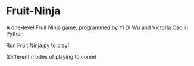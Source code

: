 # Fruit-Ninja

A one-level Fruit Ninja game, programmed by Yi Di Wu and Victoria Cao in Python

Run Fruit Ninja.py to play!

(Different modes of playing to come)
